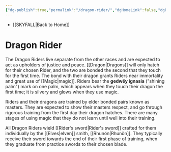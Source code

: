 ```yaml
---
{"dg-publish":true,"permalink":"/dragon-rider/","dgHomeLink":false,"dgPassFrontmatter":false}
---
```


- [[SKYFALL|Back to Home]]

# Dragon Rider
The Dragon Riders live separate from the other races and are expected to act as upholders of justice and peace. [[Dragon|Dragons]] will only hatch for their chosen Rider, and the two are bonded the second that they touch for the first time. The bond with their dragon grants Riders near immortality and great use of [[Magic|magic]]. Riders bear the **gedwëy ignasia** ("shining palm") mark on one palm, which appears when they touch their dragon the first time; it is silvery and glows when they use magic.

Riders and their dragons are trained by elder bonded pairs known as masters. They are expected to show their masters respect, and go through rigorous training from the first day their dragon hatches. There are many stages of using magic that they do not learn until well into their training.

All Dragon Riders wield [[Rider's sword|Rider's sword]] crafted for them individually by the [[Elves|elven]] smith, [[Rhunön|Rhunön]]. They typically receive their sword towards the end of their first phase of training, when they graduate from practice swords to their chosen blade.